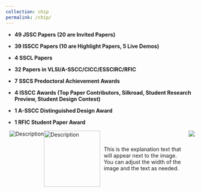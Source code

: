 ```yaml
---
collection: chip
permalink: /chip/
---
```

* **49 JSSC Papers (20 are Invited Papers)**

* **39 ISSCC Papers (10 are Highlight Papers, 5 Live Demos)**

* **4 SSCL Papers**

* **32 Papers in VLSI/A-SSCC/CICC/ESSCIRC/RFIC**

* **7 SSCS Predoctoral Achievement Awards**

* **4 ISSCC Awards (Top Paper Contributors, Silkroad, Student Research Preview, Student Design Contest)**

* **1 A-SSCC Distinguished Design Award**

* **1 RFIC Student Paper Award**

<img align="right" src="https://i-blog.csdnimg.cn/blog_migrate/70d082136b1d5d88b536286c1373ad7f.png"/>

<img style="float: left; margin-left: 10px;" src="https://i-blog.csdnimg.cn/blog_migrate/70d082136b1d5d88b536286c1373ad7f.png" alt="Description"/>

<div style="display: flex; align-items: center;">
  <img style="float: left; margin-right: 10px;" src="https://i-blog.csdnimg.cn/blog_migrate/70d082136b1d5d88b536286c1373ad7f.png" alt="Description" width="150"/>
  <p>This is the explanation text that will appear next to the image. You can adjust the width of the image and the text as needed.</p>
</div>

